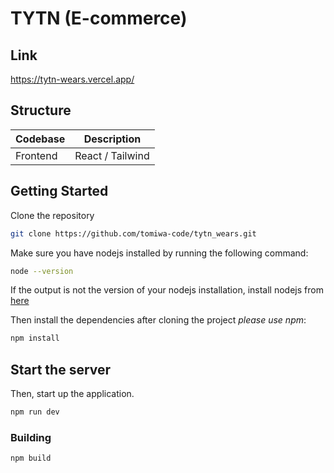 # TYTN (E-commerce)

## Link
https://tytn-wears.vercel.app/

## Structure

| Codebase              |      Description          |
| :-------------------- | :-----------------------: |
| Frontend  |     React / Tailwind          |
  
## Getting Started
Clone the repository

```bash
git clone https://github.com/tomiwa-code/tytn_wears.git
```

Make sure you have nodejs installed by running the following command:

```bash
node --version
```

If the output is not the version of your nodejs installation, install nodejs from [here](https://nodejs.org/en/download/)

Then install the dependencies after cloning the project _please use npm_:

```bash
npm install
```

## Start the server

Then, start up the application.

```bash
npm run dev
```

### **Building**

```bash
npm build